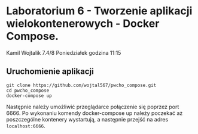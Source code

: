 # Laboratorium 6 - Tworzenie aplikacji wielokontenerowych - Docker Compose. 
Kamil Wojtalik 7.4/8 Poniedziałek godzina 11:15

## Uruchomienie aplikacji

```
git clone https://github.com/wojtal567/pwcho_compose.git
cd pwcho_compose
docker-compose up
```

Następnie należy umożliwić przeglądarce połączenie się poprzez port 6666. Po wykonaniu komendy docker-compose up należy poczekać aż poszczególne kontenery wystartują, a następnie przejść na adres ```localhost:6666```.
